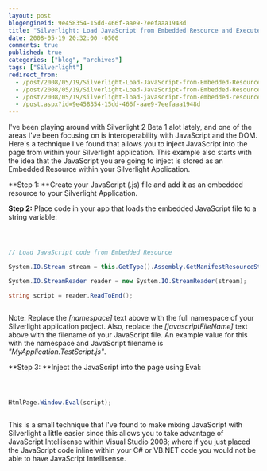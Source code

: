 ```yaml
---
layout: post
blogengineid: 9e458354-15dd-466f-aae9-7eefaaa1948d
title: "Silverlight: Load JavaScript from Embedded Resource and Execute Within Page"
date: 2008-05-19 20:32:00 -0500
comments: true
published: true
categories: ["blog", "archives"]
tags: ["Silverlight"]
redirect_from: 
  - /post/2008/05/19/Silverlight-Load-JavaScript-from-Embedded-Resource-and-Execute-Within-Page.aspx
  - /post/2008/05/19/Silverlight-Load-JavaScript-from-Embedded-Resource-and-Execute-Within-Page
  - /post/2008/05/19/silverlight-load-javascript-from-embedded-resource-and-execute-within-page
  - /post.aspx?id=9e458354-15dd-466f-aae9-7eefaaa1948d
---
```

<!-- more -->


I&#39;ve been playing around with Silverlight 2 Beta 1 alot lately, and one of the areas I&#39;ve been focusing on is interoperability with JavaScript and the DOM. Here&#39;s a technique I&#39;ve found that allows you to inject JavaScript into the page from within your Silverlight application. This example also starts with the idea that the JavaScript you are going to inject is stored as an Embedded Resource within your Silverlight Application. 



**Step 1: **Create your JavaScript (.js) file and add it as an embedded resource to your Silverlight Application. 



**Step 2:** Place code in your app that loads the embedded JavaScript file to a string variable: 



```csharp 



// Load JavaScript code from Embedded Resource

System.IO.Stream stream = this.GetType().Assembly.GetManifestResourceStream(&quot;[namespace].[javascriptFileName]&quot;);

System.IO.StreamReader reader = new System.IO.StreamReader(stream);

string script = reader.ReadToEnd(); 



``` 



Note: Replace the *[namespace]* text above with the full namespace of your Silverlight application project. Also, replace the *[javascriptFileName]* text above with the filename of your JavaScript file. An example value for this with the namespace and JavaScript filename is *&quot;MyApplication.TestScript.js&quot;*. 



**Step 3: **Inject the JavaScript into the page using Eval: 



```csharp 



HtmlPage.Window.Eval(script); 



``` 



This is a small technique that I&#39;ve found to make mixing JavaScript with Silverlight a little easier since this allows you to take advantage of JavaScript Intellisense within Visual Studio 2008; where if you just placed the JavaScript code inline within your C# or VB.NET code you would not be able to have JavaScript Intellisense. 

